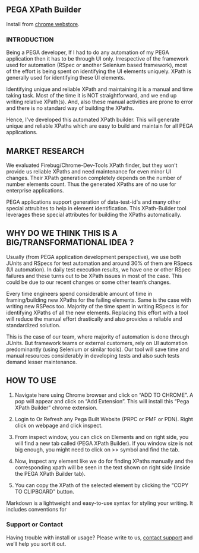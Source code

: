 ## PEGA XPath Builder

Install from [chrome webstore](https://chrome.google.com/webstore/detail/pega-xpath-builder/egkbiiglhcgopbejlhmekoopkjcgbgoj).

### INTRODUCTION
 
Being a PEGA developer, If I had to do any automation of my PEGA application then it has to be through UI only. Irrespective of the framework used for automation (RSpec or another Selenium based framework), most of the effort is being spent on identifying the UI elements uniquely. XPath is generally used for identifying these UI elements.
 
Identifying unique and reliable XPath and maintaining it is a manual and time taking task. Most of the time it is NOT straightforward, and we end up writing relative XPath(s). And, also these manual activities are prone to error and there is no standard way of building the XPaths.
 
Hence, I've developed this automated XPath builder. This will generate unique and reliable XPaths which are easy to build and maintain for all PEGA applications.

## MARKET RESEARCH
 
We evaluated Firebug/Chrome-Dev-Tools XPath finder, but they won’t provide us reliable XPaths and need maintenance for even minor UI changes. Their XPath generation completely depends on the number of number elements count. Thus the generated XPaths are of no use for enterprise applications.

PEGA applications support generation of data-test-id's and many other special attrubites to help in element identification. This XPath-Builder tool leverages these special attributes for building the XPaths automatically.
 
## WHY DO WE THINK THIS IS A BIG/TRANSFORMATIONAL IDEA ?
 
Usually (from PEGA application development perspective), we use both JUnits and RSpecs for test automation and around 30% of them are RSpecs (UI automation).  In daily test execution results, we have one or other RSpec failures and these turns out to be XPath issues in most of the case. This could be due to our recent changes or some other team’s changes.
  
Every time engineers spend considerable amount of time in framing/building new XPaths for the failing elements. Same is the case with writing new RSPecs too. Majority of the time spent in writing RSpecs is for identifying XPaths of all the new elements. Replacing this effort with a tool will reduce the manual effort drastically and also provides a reliable and standardized solution.
 
This is the case of our team, where majority of automation is done through JUnits. But framework teams or external customers, rely on UI automation predominantly (using Selenium or similar tools). Our tool will save time and manual resources considerably in developing tests and also such tests demand lesser maintenance.

## HOW TO USE
 
1. Navigate here using Chrome browser and click on “ADD TO CHROME”. A pop will appear and click on “Add Extension”. This will install this “Pega XPath Builder” chrome extension.
 
2. Login to Or Refresh any Pega Built Website (PRPC or PMF or PDN). Right click on webpage and click inspect.
 
3. From inspect window, you can click on Elements and on right side, you will find a new tab called (PEGA XPath Builder). If you window size is not big enough, you might need to click on >> symbol and find the tab.
 
4. Now, inspect any element like we do for finding XPaths manually and the corresponding xpath will be seen in the text shown on right side (Inside the PEGA XPath Builder tab).
 
5. You can copy the XPath of the selected element by clicking the “COPY TO CLIPBOARD” button.

Markdown is a lightweight and easy-to-use syntax for styling your writing. It includes conventions for

### Support or Contact

Having trouble with install or usage? Please write to us, [contact support](mailto:complanboy2@gmail.com) and we’ll help you sort it out.
